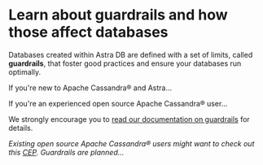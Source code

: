 # Learn about guardrails and how those affect databases
Databases created within Astra DB are defined with a set of limits, called **guardrails**, that foster good practices and ensure your databases run optimally.

If you're new to Apache Cassandra® and Astra...

If you're an experienced open source Apache Cassandra® user...

We strongly encourage you to [read our documentation on guardrails](https://docs.datastax.com/en/astra-serverless/docs/plan/planning.html#_astra_db_database_guardrails_and_limits) for details.

_Existing open source Apache Cassandra® users might want to check out this [CEP](https://cwiki.apache.org/confluence/display/CASSANDRA/CEP-3%3A+Guardrails). Guardrails are planned..._